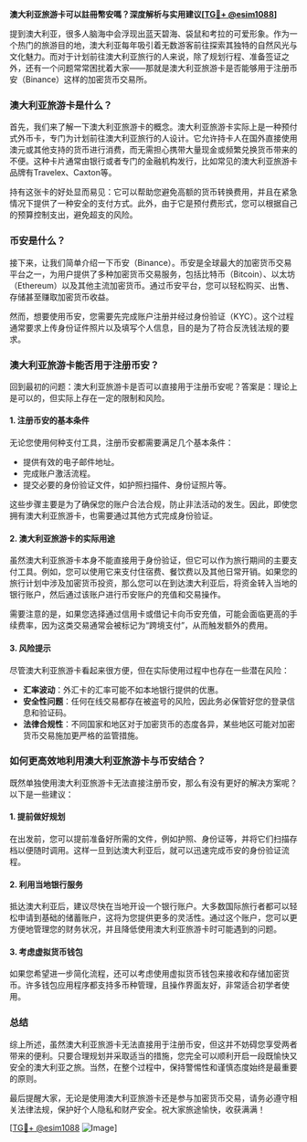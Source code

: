 **澳大利亚旅游卡可以註冊幣安嗎？深度解析与实用建议[[TG💪+ @esim1088](https://t.me/s/esim1088)]**

提到澳大利亚，很多人脑海中会浮现出蓝天碧海、袋鼠和考拉的可爱形象。作为一个热门的旅游目的地，澳大利亚每年吸引着无数游客前往探索其独特的自然风光与文化魅力。而对于计划前往澳大利亚旅行的人来说，除了规划行程、准备签证之外，还有一个问题常常困扰着大家——那就是澳大利亚旅游卡是否能够用于注册币安（Binance）这样的加密货币交易所。

### **澳大利亚旅游卡是什么？**

首先，我们来了解一下澳大利亚旅游卡的概念。澳大利亚旅游卡实际上是一种预付式外币卡，专门为计划前往澳大利亚旅行的人设计。它允许持卡人在国外直接使用澳元或其他支持的货币进行消费，而无需担心携带大量现金或频繁兑换货币带来的不便。这种卡片通常由银行或者专门的金融机构发行，比如常见的澳大利亚旅游卡品牌有Travelex、Caxton等。

持有这张卡的好处显而易见：它可以帮助您避免高额的货币转换费用，并且在紧急情况下提供了一种安全的支付方式。此外，由于它是预付费形式，您可以根据自己的预算控制支出，避免超支的风险。

### **币安是什么？**

接下来，让我们简单介绍一下币安（Binance）。币安是全球最大的加密货币交易平台之一，为用户提供了多种加密货币交易服务，包括比特币（Bitcoin）、以太坊（Ethereum）以及其他主流加密货币。通过币安平台，您可以轻松购买、出售、存储甚至赚取加密货币收益。

然而，想要使用币安，您需要先完成账户注册并经过身份验证（KYC）。这个过程通常要求上传身份证件照片以及填写个人信息，目的是为了符合反洗钱法规的要求。

### **澳大利亚旅游卡能否用于注册币安？**

回到最初的问题：澳大利亚旅游卡是否可以直接用于注册币安呢？答案是：理论上是可以的，但实际上存在一定的限制和风险。

#### **1. 注册币安的基本条件**
无论您使用何种支付工具，注册币安都需要满足几个基本条件：
- 提供有效的电子邮件地址。
- 完成账户激活流程。
- 提交必要的身份验证文件，如护照扫描件、身份证照片等。

这些步骤主要是为了确保您的账户合法合规，防止非法活动的发生。因此，即使您拥有澳大利亚旅游卡，也需要通过其他方式完成身份验证。

#### **2. 澳大利亚旅游卡的实际用途**
虽然澳大利亚旅游卡本身不能直接用于身份验证，但它可以作为旅行期间的主要支付工具。例如，您可以使用它来支付住宿费、餐饮费以及其他日常开销。如果您的旅行计划中涉及加密货币投资，那么您可以在到达澳大利亚后，将资金转入当地的银行账户，然后通过该账户进行币安账户的充值和交易操作。

需要注意的是，如果您选择通过信用卡或借记卡向币安充值，可能会面临更高的手续费率，因为这类交易通常会被标记为“跨境支付”，从而触发额外的费用。

#### **3. 风险提示**
尽管澳大利亚旅游卡看起来很方便，但在实际使用过程中也存在一些潜在风险：
- **汇率波动**：外汇卡的汇率可能不如本地银行提供的优惠。
- **安全性问题**：任何在线交易都存在被盗号的风险，因此务必保管好您的登录信息和验证码。
- **法律合规性**：不同国家和地区对于加密货币的态度各异，某些地区可能对加密货币交易施加更严格的监管措施。

### **如何更高效地利用澳大利亚旅游卡与币安结合？**

既然单独使用澳大利亚旅游卡无法直接注册币安，那么有没有更好的解决方案呢？以下是一些建议：

#### **1. 提前做好规划**
在出发前，您可以提前准备好所需的文件，例如护照、身份证等，并将它们扫描存档以便随时调用。这样一旦到达澳大利亚后，就可以迅速完成币安的身份验证流程。

#### **2. 利用当地银行服务**
抵达澳大利亚后，建议尽快在当地开设一个银行账户。大多数国际旅行者都可以轻松申请到基础的储蓄账户，这将为您提供更多的灵活性。通过这个账户，您可以更方便地管理您的财务状况，并且降低使用澳大利亚旅游卡时可能遇到的问题。

#### **3. 考虑虚拟货币钱包**
如果您希望进一步简化流程，还可以考虑使用虚拟货币钱包来接收和存储加密货币。许多钱包应用程序都支持多币种管理，且操作界面友好，非常适合初学者使用。

### **总结**

综上所述，虽然澳大利亚旅游卡无法直接用于注册币安，但这并不妨碍您享受两者带来的便利。只要合理规划并采取适当的措施，您完全可以顺利开启一段既愉快又安全的澳大利亚之旅。当然，在整个过程中，保持警惕性和谨慎态度始终是最重要的原则。

最后提醒大家，无论是使用澳大利亚旅游卡还是参与加密货币交易，请务必遵守相关法律法规，保护好个人隐私和财产安全。祝大家旅途愉快，收获满满！

[[TG💪+ @esim1088](https://t.me/s/esim1088) ![Image](https://i.postimg.cc/4NQfJmqS/Snipaste-2025-05-13-00-14-12.png)]